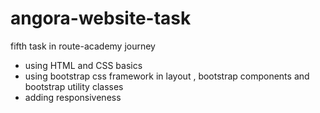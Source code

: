 # angora-website-task

fifth task in route-academy journey

- using HTML and CSS basics
- using bootstrap css framework in layout , bootstrap components and bootstrap utility classes
- adding responsiveness

